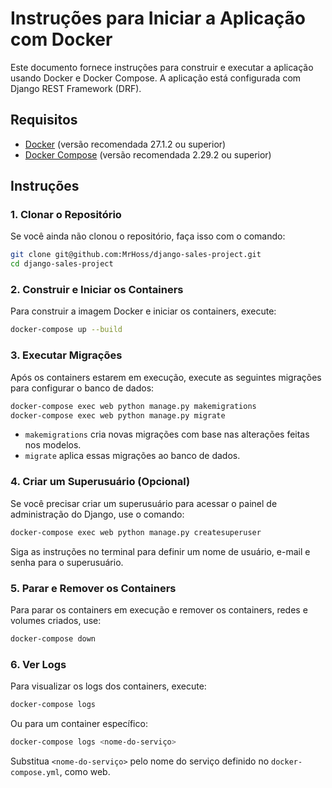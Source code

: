 # Instruções para Iniciar a Aplicação com Docker

Este documento fornece instruções para construir e executar a aplicação usando Docker e Docker Compose. A aplicação está configurada com Django REST Framework (DRF).

## Requisitos

- [Docker](https://docs.docker.com/get-docker/) (versão recomendada 27.1.2 ou superior)
- [Docker Compose](https://docs.docker.com/compose/install/) (versão recomendada 2.29.2 ou superior)

## Instruções

### 1. Clonar o Repositório

Se você ainda não clonou o repositório, faça isso com o comando:
```bash
git clone git@github.com:MrHoss/django-sales-project.git
cd django-sales-project
```

### 2. Construir e Iniciar os Containers
Para construir a imagem Docker e iniciar os containers, execute:
```bash
docker-compose up --build
```

### 3. Executar Migrações
Após os containers estarem em execução, execute as seguintes migrações para configurar o banco de dados:
```bash
docker-compose exec web python manage.py makemigrations
docker-compose exec web python manage.py migrate
```
- `makemigrations` cria novas migrações com base nas alterações feitas nos modelos.
- `migrate` aplica essas migrações ao banco de dados.

### 4. Criar um Superusuário (Opcional)
Se você precisar criar um superusuário para acessar o painel de administração do Django, use o comando:
```bash
docker-compose exec web python manage.py createsuperuser
```

Siga as instruções no terminal para definir um nome de usuário, e-mail e senha para o superusuário.

### 5. Parar e Remover os Containers
Para parar os containers em execução e remover os containers, redes e volumes criados, use:
```bash
docker-compose down
```

### 6. Ver Logs
Para visualizar os logs dos containers, execute:
```bash
docker-compose logs
```
Ou para um container específico:

```bash
docker-compose logs <nome-do-serviço>
```
Substitua `<nome-do-serviço>` pelo nome do serviço definido no `docker-compose.yml`, como web.